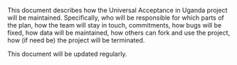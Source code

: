 This document describes how the Universal Acceptance in Uganda project will be maintained. Specifically, who will be responsible for which parts of the plan, how the team will stay in touch, commitments, how bugs will be fixed, how data will be maintained, how others can fork and use the project, how (if need be) the project will be terminated.

This document will be updated regularly.
